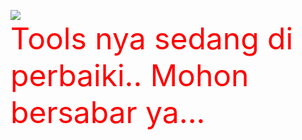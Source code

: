 <img src="https://i.ibb.co/8Djhzxy/20201216-220550.png" size="400px"><br>
<font color=red size="30px"> Tools nya sedang di perbaiki.. Mohon bersabar ya...<font>
